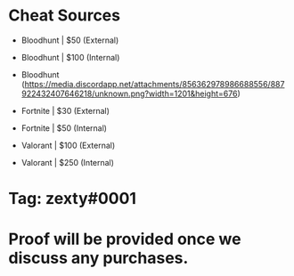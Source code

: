 # Cheat Sources
- Bloodhunt | $50 (External)
- Bloodhunt | $100 (Internal)
- Bloodhunt (https://media.discordapp.net/attachments/856362978986688556/887922432407646218/unknown.png?width=1201&height=676)

- Fortnite | $30 (External) 
- Fortnite | $50 (Internal)

- Valorant | $100 (External)
- Valorant | $250 (Internal)

# Tag: zexty#0001
# Proof will be provided once we discuss any purchases.
